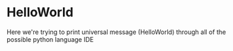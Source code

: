 # HelloWorld
Here we're trying to print universal message (HelloWorld) through all of the possible python language IDE
